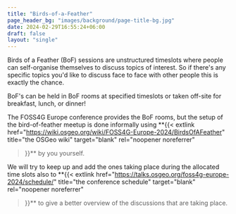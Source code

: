 ```yaml
---
title: "Birds-of-a-Feather"
page_header_bg: "images/background/page-title-bg.jpg"
date: 2024-02-29T16:55:24+06:00
draft: false
layout: "single"
---
```

Birds of a Feather (BoF) sessions are unstructured timeslots where people can
self-organise themselves to discuss topics of interest. So if there's any
specific topics you'd like to discuss face to face with other people this is
exactly the chance.

BoF's can be held in BoF rooms at specified timeslots or taken off-site for
breakfast, lunch, or dinner!

The FOSS4G Europe conference provides the BoF rooms, but the setup of the
bird-of-feather meetup is done informally using
**{{<
    extlink href="https://wiki.osgeo.org/wiki/FOSS4G-Europe-2024/BirdsOfAFeather"
    title="the OSGeo wiki"
    target="blank"
    rel="noopener noreferrer"
>}}**
by you yourself.

We will try to keep up and add the ones taking place during the allocated time
slots also to
**{{<
    extlink href="https://talks.osgeo.org/foss4g-europe-2024/schedule/"
    title="the conference schedule"
    target="blank"
    rel="noopener noreferrer"
>}}**
to give a better overview of the discussions that are taking place.
